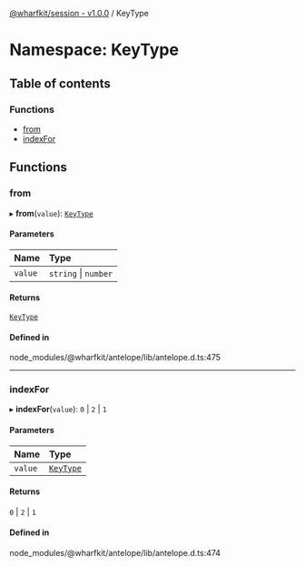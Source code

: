 [@wharfkit/session - v1.0.0](/docs/testREADME.md) / KeyType

# Namespace: KeyType

## Table of contents

### Functions

- [from](/docs/testmodules/KeyType.md#from)
- [indexFor](/docs/testmodules/KeyType.md#indexfor)

## Functions

### from

▸ **from**(`value`): [`KeyType`](/docs/testenums/KeyType-1.md)

#### Parameters

| Name | Type |
| :------ | :------ |
| `value` | `string` \| `number` |

#### Returns

[`KeyType`](/docs/testenums/KeyType-1.md)

#### Defined in

node_modules/@wharfkit/antelope/lib/antelope.d.ts:475

___

### indexFor

▸ **indexFor**(`value`): ``0`` \| ``2`` \| ``1``

#### Parameters

| Name | Type |
| :------ | :------ |
| `value` | [`KeyType`](/docs/testenums/KeyType-1.md) |

#### Returns

``0`` \| ``2`` \| ``1``

#### Defined in

node_modules/@wharfkit/antelope/lib/antelope.d.ts:474
